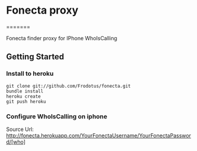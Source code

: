 # Fonecta proxy
=======

Fonecta finder proxy for IPhone WhoIsCalling
   
## Getting Started

### Install to heroku

```
git clone git://github.com/Frodotus/fonecta.git
bundle install
heroku create
git push heroku
```

### Configure WhoIsCalling on iphone

Source Url: http://fonecta.herokuapp.com/YourFonectaUsername/YourFonectaPassword/[who]
